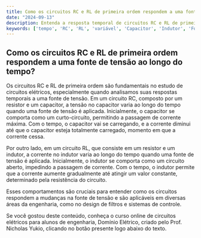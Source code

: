 ```yaml
---
title: Como os circuitos RC e RL de primeira ordem respondem a uma fonte de tensão ao longo do tempo?
date: "2024-09-13"
description: Entenda a resposta temporal de circuitos RC e RL de primeira ordem quando submetidos a uma fonte de tensão.
keywords: ['tempo', 'RC', 'RL', 'variável', 'Capacitor', 'Indutor', 'Fonte']
---
```


## Como os circuitos RC e RL de primeira ordem respondem a uma fonte de tensão ao longo do tempo?

Os circuitos RC e RL de primeira ordem são fundamentais no estudo de circuitos elétricos, especialmente quando analisamos suas respostas temporais a uma fonte de tensão. Em um circuito RC, composto por um resistor e um capacitor, a tensão no capacitor varia ao longo do tempo quando uma fonte de tensão é aplicada. Inicialmente, o capacitor se comporta como um curto-circuito, permitindo a passagem de corrente máxima. Com o tempo, o capacitor vai se carregando, e a corrente diminui até que o capacitor esteja totalmente carregado, momento em que a corrente cessa.

Por outro lado, em um circuito RL, que consiste em um resistor e um indutor, a corrente no indutor varia ao longo do tempo quando uma fonte de tensão é aplicada. Inicialmente, o indutor se comporta como um circuito aberto, impedindo a passagem de corrente. Com o tempo, o indutor permite que a corrente aumente gradualmente até atingir um valor constante, determinado pela resistência do circuito.

Esses comportamentos são cruciais para entender como os circuitos respondem a mudanças na fonte de tensão e são aplicáveis em diversas áreas da engenharia, como no design de filtros e sistemas de controle.

Se você gostou deste conteúdo, conheça o curso online de circuitos elétricos para alunos de engenharia, Domínio Elétrico, criado pelo Prof. Nicholas Yukio, clicando no botão presente logo abaixo do texto.